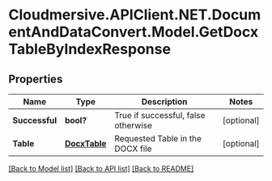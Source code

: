 # Cloudmersive.APIClient.NET.DocumentAndDataConvert.Model.GetDocxTableByIndexResponse
## Properties

Name | Type | Description | Notes
------------ | ------------- | ------------- | -------------
**Successful** | **bool?** | True if successful, false otherwise | [optional] 
**Table** | [**DocxTable**](DocxTable.md) | Requested Table in the DOCX file | [optional] 

[[Back to Model list]](../README.md#documentation-for-models) [[Back to API list]](../README.md#documentation-for-api-endpoints) [[Back to README]](../README.md)

